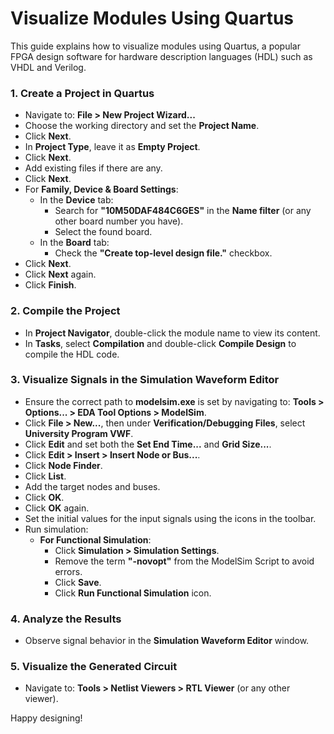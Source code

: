 # Visualize Modules Using Quartus

This guide explains how to visualize modules using Quartus, a popular FPGA design software for hardware description languages (HDL) such as VHDL and Verilog.

### 1. Create a Project in Quartus

- Navigate to: **File > New Project Wizard...**
- Choose the working directory and set the **Project Name**.
- Click **Next**.
- In **Project Type**, leave it as **Empty Project**.
- Click **Next**.
- Add existing files if there are any.
- Click **Next**.
- For **Family, Device & Board Settings**:
  - In the **Device** tab:
    - Search for **"10M50DAF484C6GES"** in the **Name filter** (or any other board number you have).
    - Select the found board.
  - In the **Board** tab:
    - Check the **"Create top-level design file."** checkbox.
- Click **Next**.
- Click **Next** again.
- Click **Finish**.

### 2. Compile the Project

- In **Project Navigator**, double-click the module name to view its content.
- In **Tasks**, select **Compilation** and double-click **Compile Design** to compile the HDL code.

### 3. Visualize Signals in the Simulation Waveform Editor

- Ensure the correct path to **modelsim.exe** is set by navigating to: **Tools > Options... > EDA Tool Options > ModelSim**.
- Click **File > New...**, then under **Verification/Debugging Files**, select **University Program VWF**.
- Click **Edit** and set both the **Set End Time...** and **Grid Size...**.
- Click **Edit > Insert > Insert Node or Bus...**.
- Click **Node Finder**.
- Click **List**.
- Add the target nodes and buses.
- Click **OK**.
- Click **OK** again.
- Set the initial values for the input signals using the icons in the toolbar.
- Run simulation:
  - **For Functional Simulation**:
    - Click **Simulation > Simulation Settings**.
    - Remove the term **"-novopt"** from the ModelSim Script to avoid errors.
    - Click **Save**.
    - Click **Run Functional Simulation** icon.

### 4. Analyze the Results

- Observe signal behavior in the **Simulation Waveform Editor** window.

### 5. Visualize the Generated Circuit

- Navigate to: **Tools > Netlist Viewers > RTL Viewer** (or any other viewer).

Happy designing!
